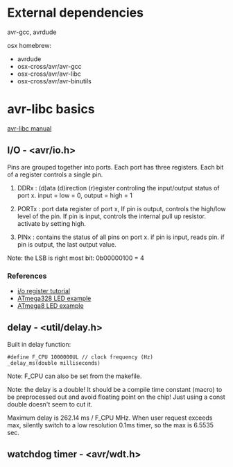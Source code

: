 # External dependencies #

avr-gcc, avrdude

osx homebrew:

* avrdude
* osx-cross/avr/avr-gcc
* osx-cross/avr/avr-libc
* osx-cross/avr/avr-binutils


# avr-libc basics #

[avr-libc manual](http://nongnu.org/avr-libc/user-manual/)

## I/O - \<avr/io.h> ##

Pins are grouped together into ports.  Each port has three
registers. Each bit of a register controls a single pin.

  1. DDRx : (d)ata (d)irection (r)egister controling the input/output
     status of port x. input = low = 0, output = high = 1

  2. PORTx : port data register of port x, If pin is output, controls
     the high/low level of the pin. If pin is input, controls the
     internal pull up resistor. activate by setting high.
  
  3. PINx : contains the status of all pins on port x. if pin is
  input, reads pin. if pin is output, the last output value.

Note: the LSB is right most bit: 0b00000100 = 4

### References ###

* [i/o register tutorial](https://iamsuhasm.wordpress.com/tutsproj/avr-gcc-tutorial/)
* [ATmega328 LED example](http://www.micahcarrick.com/tutorials/avr-microcontroller-tutorial/getting-started.html)
* [ATmega8 LED example](http://www.tuxgraphics.org/electronics/200904/avr-c-programming.shtml)


## delay - \<util/delay.h> ##

Built in delay function:

    #define F_CPU 1000000UL // clock frequency (Hz)
    _delay_ms(double milliseconds)


Note: F_CPU can also be set from the makefile.

Note: the delay is a double! It should be a compile time constant
(macro) to be preprocessed out and avoid floating point on the chip!
Just using a const double doesn't seem to cut it.

Maximum delay is 262.14 ms / F_CPU MHz. When user request exceeds max,
silently switch to a low resolution 0.1ms timer, so the max is 6.5535
sec.


## watchdog timer - \<avr/wdt.h> ##




